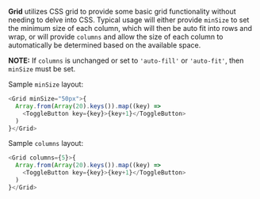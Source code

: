 **Grid** utilizes CSS grid to provide some basic grid functionality without needing to delve into CSS. Typical usage will either provide `minSize` to set the minimum size of each column, which will then be auto fit into rows and wrap, or will provide `columns` and allow the size of each column to automatically be determined based on the available space.

**NOTE:** If `columns` is unchanged or set to `'auto-fill'` or `'auto-fit'`, then `minSize` must be set.

Sample `minSize` layout:
```javascript
<Grid minSize="50px">{
  Array.from(Array(20).keys()).map((key) =>
    <ToggleButton key={key}>{key+1}</ToggleButton>
  )
}</Grid>
```
Sample `columns` layout:
```javascript
<Grid columns={5}>{
  Array.from(Array(20).keys()).map((key) =>
    <ToggleButton key={key}>{key+1}</ToggleButton>
  )
}</Grid>
```
